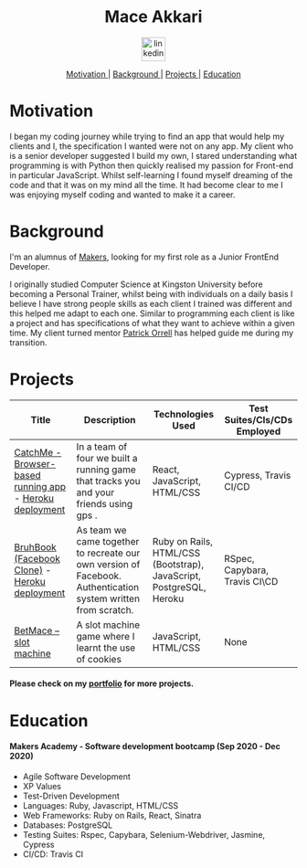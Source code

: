 <h1 align="center">Mace Akkari</h1>
<p align="center">
<a href="https://www.linkedin.com/in/maceakkari/">
<img src="https://www.iconfinder.com/data/icons/logotypes/32/square-linkedin-512.png" alt="linkedin" hspace="50" height="42" width="42"></a>

<div align="center">
 
  [Motivation ](#motivation?) |
  [Background ](#background) |
  [Projects ](#projects) |
  [Education ](#education) 

</div>

# Motivation

I began my coding journey while trying to find an app that would help my clients and I, the specification I wanted were not on any app. My client who is a senior developer suggested I build my own, I stared understanding what programming is with Python then quickly realised my passion for Front-end in particular JavaScript. Whilst self-learning I found myself dreaming of the code and that it was on my mind all the time. It had become clear to me I was enjoying myself coding and wanted to make it a career.  

# Background

I'm an alumnus of [Makers](https://makers.tech/), looking for my first role as a Junior FrontEnd Developer. 

I originally studied Computer Science at Kingston University before becoming a Personal Trainer, whilst being with individuals on a daily basis I believe I have strong people skills as each client I trained was different and this helped me adapt to each one.  Similar to programming each client is like a project and has specifications of what they want to achieve within a given time. My client turned mentor [Patrick Orrell](https://github.com/paddyo) has helped guide me during my transition. 



# Projects
| Title | Description | Technologies Used | Test Suites/CIs/CDs Employed |
|--|--|--|--|
| [CatchMe - Browser-based running app](https://github.com/mace-akkari/catchme-web) - [Heroku deployment](https://appcatchme.herokuapp.com/) | In a team of four we built a running game that tracks you and your friends  using gps .   | React, JavaScript, HTML/CSS | Cypress, Travis CI/CD |
| [BruhBook (Facebook Clone)](https://github.com/harrylb14/acebook-onlyfoursandhorses) - [Heroku deployment](https://intense-scrubland-58731.herokuapp.com/)| As team we came together to recreate our own version of Facebook. Authentication system written from scratch. | Ruby on Rails, HTML/CSS (Bootstrap), JavaScript, PostgreSQL,  Heroku | RSpec, Capybara, Travis CI\CD |
| [BetMace – slot machine]( https://github.com/mace-akkari/Fruit-Machine) | A slot machine game where I learnt the use of cookies| JavaScript, HTML/CSS | None|

#### Please check on my [portfolio](https://mace-akkari.github.io/personalSite) for more projects.



# Education

#### Makers Academy - Software development bootcamp (Sep 2020 - Dec 2020) 
* Agile Software Development
* XP Values
* Test-Driven Development 
* Languages: Ruby, Javascript, HTML/CSS
* Web Frameworks: Ruby on Rails, React, Sinatra
* Databases: PostgreSQL
* Testing Suites: Rspec, Capybara, Selenium-Webdriver, Jasmine, Cypress
* CI/CD: Travis CI
